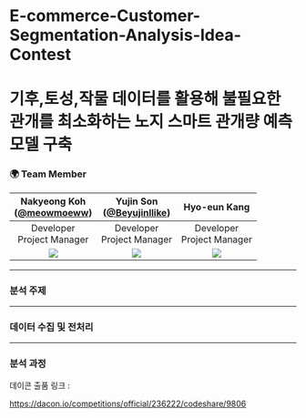 # E-commerce-Customer-Segmentation-Analysis-Idea-Contest

# 기후,토성,작물 데이터를 활용해 불필요한 관개를 최소화하는 노지 스마트 관개량 예측 모델 구축

### 🌍 Team Member 
|Nakyeong Koh<br/>([@meowmoeww](https://github.com/meowmoeww))|Yujin Son <br/>([@Beyujinllike](https://github.com/Beyujinllike))|Hyo-eun Kang <br/>|
|:----------:|:----------:|:----------:|
|Developer<br/>Project Manager|Developer<br/>Project Manager|Developer<br/>Project Manager|
|![](https://github.com/meowmoeww.png)|![](https://github.com/Sohi2111853.png)|![](https://github.com/Sohi2111853.png)|![]

- - - 
### 분석 주제
- - - 
### 데이터 수집 및 전처리
- - - 
### 분석 과정 
데이콘 출품 링크 :

https://dacon.io/competitions/official/236222/codeshare/9806
